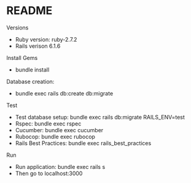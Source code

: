 # README

Versions
* Ruby version: ruby-2.7.2
* Rails verison 6.1.6
  
Install Gems
* bundle install

Database creation:
* bundle exec rails db:create db:migrate 
    
  
Test
* Test database setup: bundle exec rails db:migrate RAILS_ENV=test
* Rspec: bundle exec rspec
* Cucumber: bundle exec cucumber
* Rubocop: bundle exec rubocop
* Rails Best Practices: bundle exec rails_best_practices

Run
* Run application: bundle exec rails s
* Then go to localhost:3000